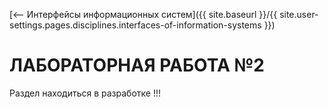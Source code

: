[⟵ Интерфейсы информационных систем]({{ site.baseurl }}/{{ site.user-settings.pages.disciplines.interfaces-of-information-systems }})

# ЛАБОРАТОРНАЯ РАБОТА №2

Раздел находиться в разработке !!!
